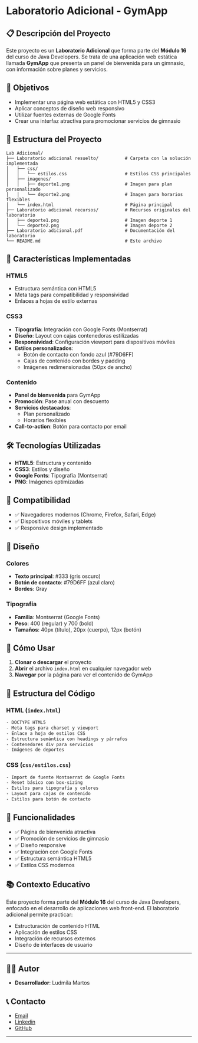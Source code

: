 # Laboratorio Adicional - GymApp

## 📋 Descripción del Proyecto

Este proyecto es un **Laboratorio Adicional** que forma parte del **Módulo 16** del curso de Java Developers. Se trata de una aplicación web estática llamada **GymApp** que presenta un panel de bienvenida para un gimnasio, con información sobre planes y servicios.

## 🎯 Objetivos

- Implementar una página web estática con HTML5 y CSS3
- Aplicar conceptos de diseño web responsivo
- Utilizar fuentes externas de Google Fonts
- Crear una interfaz atractiva para promocionar servicios de gimnasio

## 📁 Estructura del Proyecto

```
Lab Adicional/
├── Laboratorio adicional resuelto/          # Carpeta con la solución implementada
│   ├── css/
│   │   └── estilos.css                      # Estilos CSS principales
│   ├── imagenes/
│   │   ├── deporte1.png                     # Imagen para plan personalizado
│   │   └── deporte2.png                     # Imagen para horarios flexibles
│   └── index.html                           # Página principal
├── Laboratorio adicional recursos/          # Recursos originales del laboratorio
│   ├── deporte1.png                         # Imagen deporte 1
│   └── deporte2.png                         # Imagen deporte 2
├── Laboratorio adicional.pdf                # Documentación del laboratorio
└── README.md                                # Este archivo
```

## 🚀 Características Implementadas

### HTML5
- Estructura semántica con HTML5
- Meta tags para compatibilidad y responsividad
- Enlaces a hojas de estilo externas

### CSS3
- **Tipografía**: Integración con Google Fonts (Montserrat)
- **Diseño**: Layout con cajas contenedoras estilizadas
- **Responsividad**: Configuración viewport para dispositivos móviles
- **Estilos personalizados**:
  - Botón de contacto con fondo azul (#79D6FF)
  - Cajas de contenido con bordes y padding
  - Imágenes redimensionadas (50px de ancho)

### Contenido
- **Panel de bienvenida** para GymApp
- **Promoción**: Pase anual con descuento
- **Servicios destacados**:
  - Plan personalizado
  - Horarios flexibles
- **Call-to-action**: Botón para contacto por email

## 🛠️ Tecnologías Utilizadas

- **HTML5**: Estructura y contenido
- **CSS3**: Estilos y diseño
- **Google Fonts**: Tipografía (Montserrat)
- **PNG**: Imágenes optimizadas

## 📱 Compatibilidad

- ✅ Navegadores modernos (Chrome, Firefox, Safari, Edge)
- ✅ Dispositivos móviles y tablets
- ✅ Responsive design implementado

## 🎨 Diseño

### Colores
- **Texto principal**: #333 (gris oscuro)
- **Botón de contacto**: #79D6FF (azul claro)
- **Bordes**: Gray

### Tipografía
- **Familia**: Montserrat (Google Fonts)
- **Peso**: 400 (regular) y 700 (bold)
- **Tamaños**: 40px (título), 20px (cuerpo), 12px (botón)

## 📖 Cómo Usar

1. **Clonar o descargar** el proyecto
2. **Abrir** el archivo `index.html` en cualquier navegador web
3. **Navegar** por la página para ver el contenido de GymApp

## 📝 Estructura del Código

### HTML (`index.html`)
```html
- DOCTYPE HTML5
- Meta tags para charset y viewport
- Enlace a hoja de estilos CSS
- Estructura semántica con headings y párrafos
- Contenedores div para servicios
- Imágenes de deportes
```

### CSS (`css/estilos.css`)
```css
- Import de fuente Montserrat de Google Fonts
- Reset básico con box-sizing
- Estilos para tipografía y colores
- Layout para cajas de contenido
- Estilos para botón de contacto
```

## 🎯 Funcionalidades

- ✅ Página de bienvenida atractiva
- ✅ Promoción de servicios de gimnasio
- ✅ Diseño responsive
- ✅ Integración con Google Fonts
- ✅ Estructura semántica HTML5
- ✅ Estilos CSS modernos

## 📚 Contexto Educativo

Este proyecto forma parte del **Módulo 16** del curso de Java Developers, enfocado en el desarrollo de aplicaciones web front-end. El laboratorio adicional permite practicar:

- Estructuración de contenido HTML
- Aplicación de estilos CSS
- Integración de recursos externos
- Diseño de interfaces de usuario

---

## 👨‍💻 Autor

- **Desarrollador**: Ludmila Martos

## 📞 Contacto

-  [Email](ludmilamartos@gmail.com)
-  [Linkedin](https://www.linkedin.com/in/ludmimar89/)
- [GitHub](https://github.com/Ludmimar)

---
